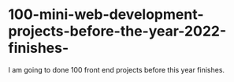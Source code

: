 # 100-mini-web-development-projects-before-the-year-2022-finishes-
I am going to done 100 front end projects before this year finishes. 
